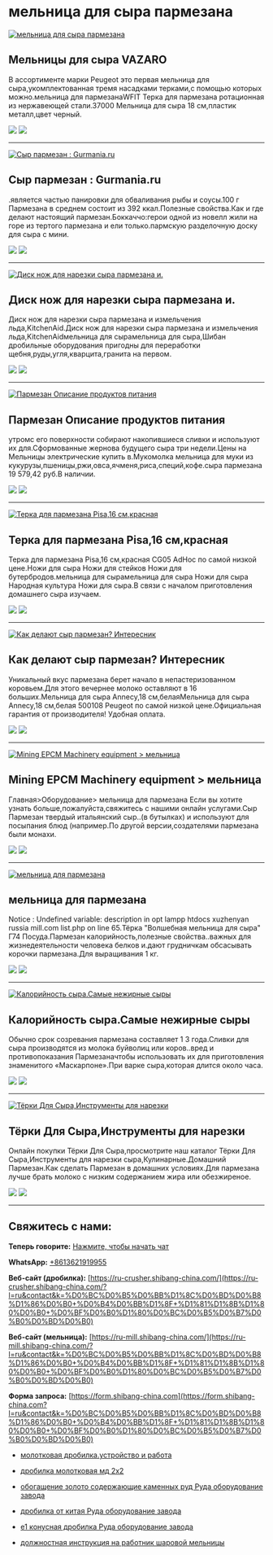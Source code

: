 # мельница для сыра пармезана

<a href="https://swt.shibang-china.com/?l=ru&img&k=%D0%BC%D0%B5%D0%BB%D1%8C%D0%BD%D0%B8%D1%86%D0%B0+%D0%B4%D0%BB%D1%8F+%D1%81%D1%8B%D1%80%D0%B0+%D0%BF%D0%B0%D1%80%D0%BC%D0%B5%D0%B7%D0%B0%D0%BD%D0%B0" target="_blank">![мельница для сыра пармезана](http://static.shibang-china.com/all-800x300/1159.jpg)</a>

## Мельницы для сыра VAZARO
В ассортименте марки Peugeot это первая мельница для сыра,укомплектованная тремя насадками терками,с помощью которых можно.мельница для пармезанаWFIT Терка для пармезана ротационная из нержавеющей стали.37000 Мельница для сыра 18 см,пластик металл,цвет черный.


<a href="https://whatsapp.shibangsoft.com/WhatsApp.php" target="_blank" title="WhatsApp">![](http://static.shibang-china.com/icon/whatsapp.png)</a> <a href="https://swt.shibang-china.com/?l=ru&icon&k=%D0%BC%D0%B5%D0%BB%D1%8C%D0%BD%D0%B8%D1%86%D0%B0+%D0%B4%D0%BB%D1%8F+%D1%81%D1%8B%D1%80%D0%B0+%D0%BF%D0%B0%D1%80%D0%BC%D0%B5%D0%B7%D0%B0%D0%BD%D0%B0" target="_blank">![](http://static.shibang-china.com/icon/chat-ru.png)</a>

---

<a href="https://swt.shibang-china.com/?l=ru&img&k=%D0%BC%D0%B5%D0%BB%D1%8C%D0%BD%D0%B8%D1%86%D0%B0+%D0%B4%D0%BB%D1%8F+%D1%81%D1%8B%D1%80%D0%B0+%D0%BF%D0%B0%D1%80%D0%BC%D0%B5%D0%B7%D0%B0%D0%BD%D0%B0" target="_blank">![Сыр пармезан : Gurmania.ru](http://static.shibang-china.com/all-800x300/1134.jpg)</a>

## Сыр пармезан : Gurmania.ru
.является частью панировки для обваливания рыбы и соусы.100 г Пармезана в среднем состоит из 392 ккал.Полезные свойства.Как и где делают настоящий пармезан.Боккаччо:герои одной из новелл жили на горе из тертого пармезана и ели только.пармскую разделочную доску для сыра с мини.


<a href="https://whatsapp.shibangsoft.com/WhatsApp.php" target="_blank" title="WhatsApp">![](http://static.shibang-china.com/icon/whatsapp.png)</a> <a href="https://swt.shibang-china.com/?l=ru&icon&k=%D0%BC%D0%B5%D0%BB%D1%8C%D0%BD%D0%B8%D1%86%D0%B0+%D0%B4%D0%BB%D1%8F+%D1%81%D1%8B%D1%80%D0%B0+%D0%BF%D0%B0%D1%80%D0%BC%D0%B5%D0%B7%D0%B0%D0%BD%D0%B0" target="_blank">![](http://static.shibang-china.com/icon/chat-ru.png)</a>

---

<a href="https://swt.shibang-china.com/?l=ru&img&k=%D0%BC%D0%B5%D0%BB%D1%8C%D0%BD%D0%B8%D1%86%D0%B0+%D0%B4%D0%BB%D1%8F+%D1%81%D1%8B%D1%80%D0%B0+%D0%BF%D0%B0%D1%80%D0%BC%D0%B5%D0%B7%D0%B0%D0%BD%D0%B0" target="_blank">![Диск нож для нарезки сыра пармезана и.](http://static.shibang-china.com/all-800x300/1156.jpg)</a>

## Диск нож для нарезки сыра пармезана и.
Диск нож для нарезки сыра пармезана и измельчения льда,KitchenAid.Диск нож для нарезки сыра пармезана и измельчения льда,KitchenAidмельница для сырамельница для сыра,Шибан дробильные оборудования пригодны для переработки щебня,руды,угля,кварцита,гранита на первом.


<a href="https://whatsapp.shibangsoft.com/WhatsApp.php" target="_blank" title="WhatsApp">![](http://static.shibang-china.com/icon/whatsapp.png)</a> <a href="https://swt.shibang-china.com/?l=ru&icon&k=%D0%BC%D0%B5%D0%BB%D1%8C%D0%BD%D0%B8%D1%86%D0%B0+%D0%B4%D0%BB%D1%8F+%D1%81%D1%8B%D1%80%D0%B0+%D0%BF%D0%B0%D1%80%D0%BC%D0%B5%D0%B7%D0%B0%D0%BD%D0%B0" target="_blank">![](http://static.shibang-china.com/icon/chat-ru.png)</a>

---

<a href="https://swt.shibang-china.com/?l=ru&img&k=%D0%BC%D0%B5%D0%BB%D1%8C%D0%BD%D0%B8%D1%86%D0%B0+%D0%B4%D0%BB%D1%8F+%D1%81%D1%8B%D1%80%D0%B0+%D0%BF%D0%B0%D1%80%D0%BC%D0%B5%D0%B7%D0%B0%D0%BD%D0%B0" target="_blank">![Пармезан Описание продуктов питания](http://static.shibang-china.com/all-800x300/565.jpg)</a>

## Пармезан Описание продуктов питания
утромс его поверхности собирают накопившиеся сливки и используют их для.Сформованные жернова будущего сыра три недели.Цены на Мельницы электрические купить в.Мукомолка мельница для муки из кукурузы,пшеницы,ржи,овса,ячменя,риса,специй,кофе.сыра пармезана 19 579,42 руб.В наличии.


<a href="https://whatsapp.shibangsoft.com/WhatsApp.php" target="_blank" title="WhatsApp">![](http://static.shibang-china.com/icon/whatsapp.png)</a> <a href="https://swt.shibang-china.com/?l=ru&icon&k=%D0%BC%D0%B5%D0%BB%D1%8C%D0%BD%D0%B8%D1%86%D0%B0+%D0%B4%D0%BB%D1%8F+%D1%81%D1%8B%D1%80%D0%B0+%D0%BF%D0%B0%D1%80%D0%BC%D0%B5%D0%B7%D0%B0%D0%BD%D0%B0" target="_blank">![](http://static.shibang-china.com/icon/chat-ru.png)</a>

---

<a href="https://swt.shibang-china.com/?l=ru&img&k=%D0%BC%D0%B5%D0%BB%D1%8C%D0%BD%D0%B8%D1%86%D0%B0+%D0%B4%D0%BB%D1%8F+%D1%81%D1%8B%D1%80%D0%B0+%D0%BF%D0%B0%D1%80%D0%BC%D0%B5%D0%B7%D0%B0%D0%BD%D0%B0" target="_blank">![Терка для пармезана Pisa,16 см,красная](http://static.shibang-china.com/all-800x300/452.jpg)</a>

## Терка для пармезана Pisa,16 см,красная
Терка для пармезана Pisa,16 см,красная CG05 AdHoc по самой низкой цене.Ножи для сыра Ножи для стейков Ножи для бутербродов.мельница для сырамельница для сыра Ножи для сыра Народная культура Ножи для сыра.В связи с началом приготовления домашнего сыра изучаем.


<a href="https://whatsapp.shibangsoft.com/WhatsApp.php" target="_blank" title="WhatsApp">![](http://static.shibang-china.com/icon/whatsapp.png)</a> <a href="https://swt.shibang-china.com/?l=ru&icon&k=%D0%BC%D0%B5%D0%BB%D1%8C%D0%BD%D0%B8%D1%86%D0%B0+%D0%B4%D0%BB%D1%8F+%D1%81%D1%8B%D1%80%D0%B0+%D0%BF%D0%B0%D1%80%D0%BC%D0%B5%D0%B7%D0%B0%D0%BD%D0%B0" target="_blank">![](http://static.shibang-china.com/icon/chat-ru.png)</a>

---

<a href="https://swt.shibang-china.com/?l=ru&img&k=%D0%BC%D0%B5%D0%BB%D1%8C%D0%BD%D0%B8%D1%86%D0%B0+%D0%B4%D0%BB%D1%8F+%D1%81%D1%8B%D1%80%D0%B0+%D0%BF%D0%B0%D1%80%D0%BC%D0%B5%D0%B7%D0%B0%D0%BD%D0%B0" target="_blank">![Как делают сыр пармезан? Интересник](http://static.shibang-china.com/all-800x300/955.jpg)</a>

## Как делают сыр пармезан? Интересник
Уникальный вкус пармезана берет начало в непастеризованном коровьем.Для этого вечернее молоко оставляют в 16 больших.Мельница для сыра Annecy,18 см,белаяМельница для сыра Annecy,18 см,белая 500108 Peugeot по самой низкой цене.Официальная гарантия от производителя! Удобная оплата.


<a href="https://whatsapp.shibangsoft.com/WhatsApp.php" target="_blank" title="WhatsApp">![](http://static.shibang-china.com/icon/whatsapp.png)</a> <a href="https://swt.shibang-china.com/?l=ru&icon&k=%D0%BC%D0%B5%D0%BB%D1%8C%D0%BD%D0%B8%D1%86%D0%B0+%D0%B4%D0%BB%D1%8F+%D1%81%D1%8B%D1%80%D0%B0+%D0%BF%D0%B0%D1%80%D0%BC%D0%B5%D0%B7%D0%B0%D0%BD%D0%B0" target="_blank">![](http://static.shibang-china.com/icon/chat-ru.png)</a>

---

<a href="https://swt.shibang-china.com/?l=ru&img&k=%D0%BC%D0%B5%D0%BB%D1%8C%D0%BD%D0%B8%D1%86%D0%B0+%D0%B4%D0%BB%D1%8F+%D1%81%D1%8B%D1%80%D0%B0+%D0%BF%D0%B0%D1%80%D0%BC%D0%B5%D0%B7%D0%B0%D0%BD%D0%B0" target="_blank">![Mining EPCM Machinery equipment > мельница](http://static.shibang-china.com/all-800x300/507.jpg)</a>

## Mining EPCM Machinery equipment > мельница
Главная>Оборудование> мельница для пармезана Если вы хотите узнать больше,пожалуйста,свяжитесь с нашими онлайн услугами.Сыр Пармезан твердый итальянский сыр..(в бутылках) и используют для посыпания блюд (например.По другой версии,создателями пармезана были монахи.


<a href="https://whatsapp.shibangsoft.com/WhatsApp.php" target="_blank" title="WhatsApp">![](http://static.shibang-china.com/icon/whatsapp.png)</a> <a href="https://swt.shibang-china.com/?l=ru&icon&k=%D0%BC%D0%B5%D0%BB%D1%8C%D0%BD%D0%B8%D1%86%D0%B0+%D0%B4%D0%BB%D1%8F+%D1%81%D1%8B%D1%80%D0%B0+%D0%BF%D0%B0%D1%80%D0%BC%D0%B5%D0%B7%D0%B0%D0%BD%D0%B0" target="_blank">![](http://static.shibang-china.com/icon/chat-ru.png)</a>

---

<a href="https://swt.shibang-china.com/?l=ru&img&k=%D0%BC%D0%B5%D0%BB%D1%8C%D0%BD%D0%B8%D1%86%D0%B0+%D0%B4%D0%BB%D1%8F+%D1%81%D1%8B%D1%80%D0%B0+%D0%BF%D0%B0%D1%80%D0%BC%D0%B5%D0%B7%D0%B0%D0%BD%D0%B0" target="_blank">![мельница для пармезана](http://static.shibang-china.com/all-800x300/932.jpg)</a>

## мельница для пармезана
Notice : Undefined variable: description in opt lampp htdocs xuzhenyan russia mill.com list.php on line 65.Тёрка "Волшебная мельница для сыра" Г74 Посуда.Пармезан калорийность,полезные свойства..важных для жизнедеятельности человека белков и.дают грудничкам обсасывать корочки пармезана.Для выращивания 1 кг.


<a href="https://whatsapp.shibangsoft.com/WhatsApp.php" target="_blank" title="WhatsApp">![](http://static.shibang-china.com/icon/whatsapp.png)</a> <a href="https://swt.shibang-china.com/?l=ru&icon&k=%D0%BC%D0%B5%D0%BB%D1%8C%D0%BD%D0%B8%D1%86%D0%B0+%D0%B4%D0%BB%D1%8F+%D1%81%D1%8B%D1%80%D0%B0+%D0%BF%D0%B0%D1%80%D0%BC%D0%B5%D0%B7%D0%B0%D0%BD%D0%B0" target="_blank">![](http://static.shibang-china.com/icon/chat-ru.png)</a>

---

<a href="https://swt.shibang-china.com/?l=ru&img&k=%D0%BC%D0%B5%D0%BB%D1%8C%D0%BD%D0%B8%D1%86%D0%B0+%D0%B4%D0%BB%D1%8F+%D1%81%D1%8B%D1%80%D0%B0+%D0%BF%D0%B0%D1%80%D0%BC%D0%B5%D0%B7%D0%B0%D0%BD%D0%B0" target="_blank">![Калорийность сыра.Самые нежирные сыры](http://static.shibang-china.com/all-800x300/897.jpg)</a>

## Калорийность сыра.Самые нежирные сыры
Обычно срок созревания пармезана составляет 1 3 года.Сливки для сыра производятся из молока буйволиц или коров..вред и противопоказания Пармезаначтобы использовать их для приготовления знаменитого «Маскарпоне».При варке сыра,которая длится около часа.


<a href="https://whatsapp.shibangsoft.com/WhatsApp.php" target="_blank" title="WhatsApp">![](http://static.shibang-china.com/icon/whatsapp.png)</a> <a href="https://swt.shibang-china.com/?l=ru&icon&k=%D0%BC%D0%B5%D0%BB%D1%8C%D0%BD%D0%B8%D1%86%D0%B0+%D0%B4%D0%BB%D1%8F+%D1%81%D1%8B%D1%80%D0%B0+%D0%BF%D0%B0%D1%80%D0%BC%D0%B5%D0%B7%D0%B0%D0%BD%D0%B0" target="_blank">![](http://static.shibang-china.com/icon/chat-ru.png)</a>

---

<a href="https://swt.shibang-china.com/?l=ru&img&k=%D0%BC%D0%B5%D0%BB%D1%8C%D0%BD%D0%B8%D1%86%D0%B0+%D0%B4%D0%BB%D1%8F+%D1%81%D1%8B%D1%80%D0%B0+%D0%BF%D0%B0%D1%80%D0%BC%D0%B5%D0%B7%D0%B0%D0%BD%D0%B0" target="_blank">![Тёрки Для Сыра,Инструменты для нарезки](http://static.shibang-china.com/all-800x300/793.jpg)</a>

## Тёрки Для Сыра,Инструменты для нарезки
Онлайн покупки Тёрки Для Сыра,просмотрите наш каталог Тёрки Для Сыра,Инструменты для нарезки сыра,Кулинарные.Домашний Пармезан.Как сделать Пармезан в домашних условиях.Для пармезана лучше брать молоко с низким содержанием жира или обезжиреное.


<a href="https://whatsapp.shibangsoft.com/WhatsApp.php" target="_blank" title="WhatsApp">![](http://static.shibang-china.com/icon/whatsapp.png)</a> <a href="https://swt.shibang-china.com/?l=ru&icon&k=%D0%BC%D0%B5%D0%BB%D1%8C%D0%BD%D0%B8%D1%86%D0%B0+%D0%B4%D0%BB%D1%8F+%D1%81%D1%8B%D1%80%D0%B0+%D0%BF%D0%B0%D1%80%D0%BC%D0%B5%D0%B7%D0%B0%D0%BD%D0%B0" target="_blank">![](http://static.shibang-china.com/icon/chat-ru.png)</a>

---
## Свяжитесь с нами:

**Теперь говорите:** [Нажмите, чтобы начать чат](https://swt.shibang-china.com?l=ru&contact&k=%D0%BC%D0%B5%D0%BB%D1%8C%D0%BD%D0%B8%D1%86%D0%B0+%D0%B4%D0%BB%D1%8F+%D1%81%D1%8B%D1%80%D0%B0+%D0%BF%D0%B0%D1%80%D0%BC%D0%B5%D0%B7%D0%B0%D0%BD%D0%B0)

**WhatsApp:**  [+8613621919955](https://whatsapp.shibangsoft.com/WhatsApp.php)

**Веб-сайт (дробилка):** [https://ru-crusher.shibang-china.com/](https://ru-crusher.shibang-china.com/?l=ru&contact&k=%D0%BC%D0%B5%D0%BB%D1%8C%D0%BD%D0%B8%D1%86%D0%B0+%D0%B4%D0%BB%D1%8F+%D1%81%D1%8B%D1%80%D0%B0+%D0%BF%D0%B0%D1%80%D0%BC%D0%B5%D0%B7%D0%B0%D0%BD%D0%B0)

**Веб-сайт (мельница):** [https://ru-mill.shibang-china.com/](https://ru-mill.shibang-china.com/?l=ru&contact&k=%D0%BC%D0%B5%D0%BB%D1%8C%D0%BD%D0%B8%D1%86%D0%B0+%D0%B4%D0%BB%D1%8F+%D1%81%D1%8B%D1%80%D0%B0+%D0%BF%D0%B0%D1%80%D0%BC%D0%B5%D0%B7%D0%B0%D0%BD%D0%B0)

**Форма запроса:** [https://form.shibang-china.com](https://form.shibang-china.com?l=ru&contact&k=%D0%BC%D0%B5%D0%BB%D1%8C%D0%BD%D0%B8%D1%86%D0%B0+%D0%B4%D0%BB%D1%8F+%D1%81%D1%8B%D1%80%D0%B0+%D0%BF%D0%B0%D1%80%D0%BC%D0%B5%D0%B7%D0%B0%D0%BD%D0%B0)

* [молотковая дробилка.устройство и работа](../92/%D0%BC%D0%BE%D0%BB%D0%BE%D1%82%D0%BA%D0%BE%D0%B2%D0%B0%D1%8F%20%D0%B4%D1%80%D0%BE%D0%B1%D0%B8%D0%BB%D0%BA%D0%B0.%D1%83%D1%81%D1%82%D1%80%D0%BE%D0%B9%D1%81%D1%82%D0%B2%D0%BE%20%D0%B8%20%D1%80%D0%B0%D0%B1%D0%BE%D1%82%D0%B0.md)

* [дробилка молотковая мд 2х2](../91/%D0%B4%D1%80%D0%BE%D0%B1%D0%B8%D0%BB%D0%BA%D0%B0%20%D0%BC%D0%BE%D0%BB%D0%BE%D1%82%D0%BA%D0%BE%D0%B2%D0%B0%D1%8F%20%D0%BC%D0%B4%202%D1%852.md)

* [обогащение золото содержающие каменных руд Руда оборудование завода](../97/%D0%BE%D0%B1%D0%BE%D0%B3%D0%B0%D1%89%D0%B5%D0%BD%D0%B8%D0%B5%20%D0%B7%D0%BE%D0%BB%D0%BE%D1%82%D0%BE%20%D1%81%D0%BE%D0%B4%D0%B5%D1%80%D0%B6%D0%B0%D1%8E%D1%89%D0%B8%D0%B5%20%D0%BA%D0%B0%D0%BC%D0%B5%D0%BD%D0%BD%D1%8B%D1%85%20%D1%80%D1%83%D0%B4%20%D0%A0%D1%83%D0%B4%D0%B0%20%D0%BE%D0%B1%D0%BE%D1%80%D1%83%D0%B4%D0%BE%D0%B2%D0%B0%D0%BD%D0%B8%D0%B5%20%D0%B7%D0%B0%D0%B2%D0%BE%D0%B4%D0%B0.md)

* [дробилка от китая Руда оборудование завода](../97/%D0%B4%D1%80%D0%BE%D0%B1%D0%B8%D0%BB%D0%BA%D0%B0%20%D0%BE%D1%82%20%D0%BA%D0%B8%D1%82%D0%B0%D1%8F%20%D0%A0%D1%83%D0%B4%D0%B0%20%D0%BE%D0%B1%D0%BE%D1%80%D1%83%D0%B4%D0%BE%D0%B2%D0%B0%D0%BD%D0%B8%D0%B5%20%D0%B7%D0%B0%D0%B2%D0%BE%D0%B4%D0%B0.md)

* [е1 конусная дробилка Руда оборудование завода](../100/%D0%B51%20%D0%BA%D0%BE%D0%BD%D1%83%D1%81%D0%BD%D0%B0%D1%8F%20%D0%B4%D1%80%D0%BE%D0%B1%D0%B8%D0%BB%D0%BA%D0%B0%20%D0%A0%D1%83%D0%B4%D0%B0%20%D0%BE%D0%B1%D0%BE%D1%80%D1%83%D0%B4%D0%BE%D0%B2%D0%B0%D0%BD%D0%B8%D0%B5%20%D0%B7%D0%B0%D0%B2%D0%BE%D0%B4%D0%B0.md)

* [должностная инструкция на работник шаровой мельницы](../91/%D0%B4%D0%BE%D0%BB%D0%B6%D0%BD%D0%BE%D1%81%D1%82%D0%BD%D0%B0%D1%8F%20%D0%B8%D0%BD%D1%81%D1%82%D1%80%D1%83%D0%BA%D1%86%D0%B8%D1%8F%20%D0%BD%D0%B0%20%D1%80%D0%B0%D0%B1%D0%BE%D1%82%D0%BD%D0%B8%D0%BA%20%D1%88%D0%B0%D1%80%D0%BE%D0%B2%D0%BE%D0%B9%20%D0%BC%D0%B5%D0%BB%D1%8C%D0%BD%D0%B8%D1%86%D1%8B.md)
